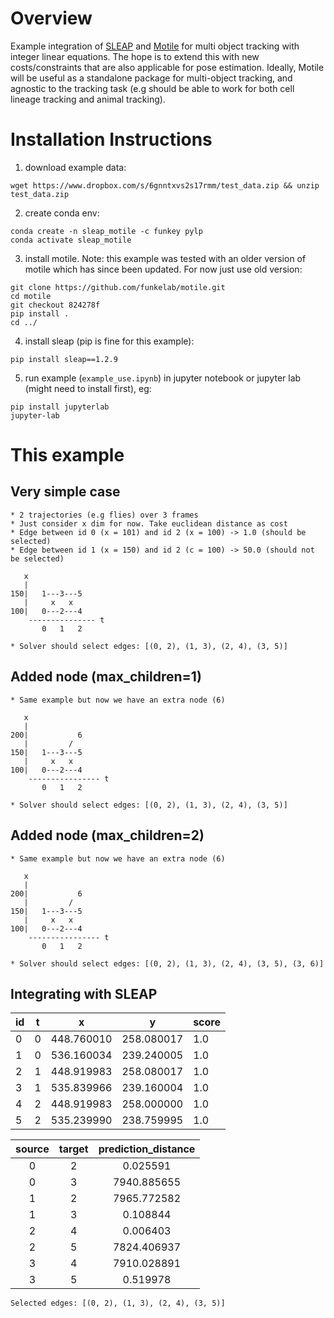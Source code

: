 # Overview

Example integration of [SLEAP](https://sleap.ai/) and [Motile](https://github.com/funkelab/motile) for multi object tracking with integer linear equations. The hope is to extend this with new costs/constraints that are also applicable for pose estimation. Ideally, Motile will be useful as a standalone package for multi-object tracking, and agnostic to the tracking task (e.g should be able to work for both cell lineage tracking and animal tracking). 

# Installation Instructions

1) download example data:

```
wget https://www.dropbox.com/s/6gnntxvs2s17rmm/test_data.zip && unzip test_data.zip
```

2) create conda env:

```
conda create -n sleap_motile -c funkey pylp
conda activate sleap_motile
```

3) install motile. Note: this example was tested with an older version of motile which has since been updated. For now just use old version:

```
git clone https://github.com/funkelab/motile.git
cd motile
git checkout 824278f
pip install .
cd ../
```

4) install sleap (pip is fine for this example):

```
pip install sleap==1.2.9
```

5) run example (`example_use.ipynb`) in jupyter notebook or jupyter lab (might need to install first), eg:

```
pip install jupyterlab
jupyter-lab
```

# This example

## Very simple case

```
* 2 trajectories (e.g flies) over 3 frames
* Just consider x dim for now. Take euclidean distance as cost
* Edge between id 0 (x = 101) and id 2 (x = 100) -> 1.0 (should be selected)
* Edge between id 1 (x = 150) and id 2 (c = 100) -> 50.0 (should not be selected)

   x            
   |         
150|   1---3---5
   |     x   x
100|   0---2---4
    --------------- t
       0   1   2
  
* Solver should select edges: [(0, 2), (1, 3), (2, 4), (3, 5)]  
```

## Added node (max_children=1)

```
* Same example but now we have an extra node (6)

   x            
   |
200|           6
   |         /
150|   1---3---5
   |     x   x
100|   0---2---4
    ---------------- t
       0   1   2

* Solver should select edges: [(0, 2), (1, 3), (2, 4), (3, 5)]   
```

## Added node (max_children=2)

```
* Same example but now we have an extra node (6)

   x            
   |
200|           6
   |         /
150|   1---3---5
   |     x   x
100|   0---2---4
    ---------------- t
       0   1   2

* Solver should select edges: [(0, 2), (1, 3), (2, 4), (3, 5), (3, 6)]
```

## Integrating with SLEAP


| id | t | x          | y          | score |
|----|---|------------|------------|-------|
| 0  | 0 | 448.760010 | 258.080017 | 1.0   |
| 1  | 0 | 536.160034 | 239.240005 | 1.0   |
| 2  | 1 | 448.919983 | 258.080017 | 1.0   |
| 3  | 1 | 535.839966 | 239.160004 | 1.0   |
| 4  | 2 | 448.919983 | 258.000000 | 1.0   |
| 5  | 2 | 535.239990 | 238.759995 | 1.0   |


| source | target | prediction_distance |
|:------:|:------:|:-------------------:|
|    0   |    2   |       0.025591      |
|    0   |    3   |     7940.885655     |
|    1   |    2   |     7965.772582     |
|    1   |    3   |       0.108844      |
|    2   |    4   |       0.006403      |
|    2   |    5   |     7824.406937     |
|    3   |    4   |     7910.028891     |
|    3   |    5   |       0.519978      |

`Selected edges: [(0, 2), (1, 3), (2, 4), (3, 5)]`
